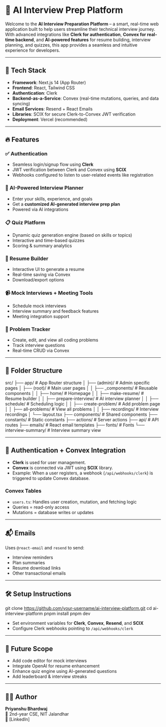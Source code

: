 # 🧠 AI Interview Prep Platform

Welcome to the **AI Interview Preparation Platform** – a smart, real-time web application built to help users streamline their technical interview journey. With advanced integrations like **Clerk for authentication**, **Convex for real-time backend**, and **AI-powered features** for resume building, interview planning, and quizzes, this app provides a seamless and intuitive experience for developers.

---

## 🚀 Tech Stack

- **Framework**: Next.js 14 (App Router)
- **Frontend**: React, Tailwind CSS
- **Authentication**: Clerk
- **Backend-as-a-Service**: Convex (real-time mutations, queries, and data syncing)
- **Email Services**: Resend + React Emails
- **Libraries**: SCIX for secure Clerk-to-Convex JWT verification
- **Deployment**: Vercel (recommended)

---

## 🔥 Features

### ✅ Authentication

- Seamless login/signup flow using **Clerk**
- JWT verification between Clerk and Convex using **SCIX**
- Webhooks configured to listen to user-related events like registration

### 🧠 AI-Powered Interview Planner

- Enter your skills, experience, and goals
- Get a **customized AI-generated interview prep plan**
- Powered via AI integrations

### 📋 Quiz Platform

- Dynamic quiz generation engine (based on skills or topics)
- Interactive and time-based quizzes
- Scoring & summary analytics

### 📝 Resume Builder

- Interactive UI to generate a resume
- Real-time saving via Convex
- Download/export options

### 📹 Mock Interviews + Meeting Tools

- Schedule mock interviews
- Interview summary and feedback features
- Meeting integration support

### 🎯 Problem Tracker

- Create, edit, and view all coding problems
- Track interview questions
- Real-time CRUD via Convex

---

## 📁 Folder Structure

src/
├── app/ # App Router structure
│ ├── (admin)/ # Admin specific pages
│ ├── (root)/ # Main user pages
│ │ ├── \_components/ # Reusable components
│ │ ├── home/ # Homepage
│ │ ├── make-resume/ # Resume builder
│ │ ├── prepare-interview/ # AI interview planner
│ │ ├── schedule/ # Scheduling logic
│ │ ├── create-problem/ # Add problem page
│ │ ├── all-problems/ # View all problems
│ │ ├── recordings/ # Interview recordings
│ └── layout.tsx
├── components/ # Shared components
├── constants/ # Static constants
├── actions/ # Server actions
├── api/ # API routes
├── emails/ # React email templates
├── fonts/ # Fonts
└── interview-summary/ # Interview summary view

---

## 🔐 Authentication + Convex Integration

- **Clerk** is used for user management.
- **Convex** is connected via JWT using **SCIX** library.
- Example: When a user registers, a webhook (`/api/webhooks/clerk`) is triggered to update Convex database.

### Convex Tables

- `users.ts`: Handles user creation, mutation, and fetching logic
- Queries = read-only access
- Mutations = database writes or updates

---

## 📬 Emails

Uses `@react-email` and `resend` to send:

- Interview reminders
- Plan summaries
- Resume download links
- Other transactional emails

---

## 🛠 Setup Instructions

git clone https://github.com/your-username/ai-interview-platform.git
cd ai-interview-platform
pnpm install
pnpm dev

- Set environment variables for **Clerk**, **Convex**, **Resend**, and **SCIX**
- Configure Clerk webhooks pointing to `/api/webhooks/clerk`

---

## 🤩 Future Scope

- Add code editor for mock interviews
- Integrate OpenAI for resume enhancement
- Enhance quiz engine using AI-generated questions
- Add leaderboard & interview streaks

---

## 👨‍💻 Author

**Priyanshu Bhardwaj**  
🧠 2nd-year CSE, NIT Jalandhar  
🔗 [LinkedIn]
